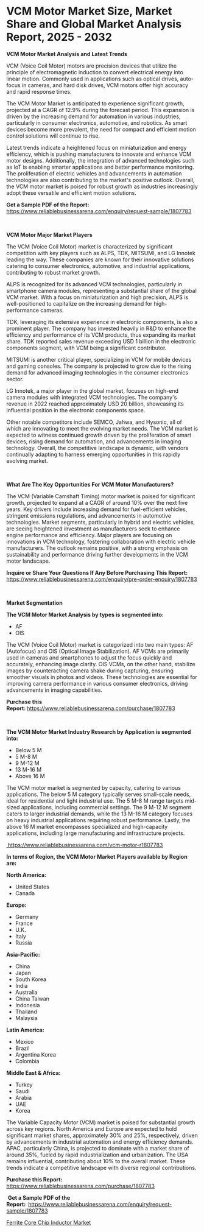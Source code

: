 <p><h1>VCM Motor Market Size, Market Share and Global Market Analysis Report, 2025 - 2032</h1></p><p><strong>VCM Motor Market Analysis and Latest Trends</strong></p>
<p><p>VCM (Voice Coil Motor) motors are precision devices that utilize the principle of electromagnetic induction to convert electrical energy into linear motion. Commonly used in applications such as optical drives, auto-focus in cameras, and hard disk drives, VCM motors offer high accuracy and rapid response times. </p><p>The VCM Motor Market is anticipated to experience significant growth, projected at a CAGR of 12.9% during the forecast period. This expansion is driven by the increasing demand for automation in various industries, particularly in consumer electronics, automotive, and robotics. As smart devices become more prevalent, the need for compact and efficient motion control solutions will continue to rise.</p><p>Latest trends indicate a heightened focus on miniaturization and energy efficiency, which is pushing manufacturers to innovate and enhance VCM motor designs. Additionally, the integration of advanced technologies such as IoT is enabling smarter applications and better performance monitoring. The proliferation of electric vehicles and advancements in automation technologies are also contributing to the market's positive outlook. Overall, the VCM motor market is poised for robust growth as industries increasingly adopt these versatile and efficient motion solutions.</p></p>
<p><strong>Get a Sample PDF of the Report:&nbsp;</strong> <a href="https://www.reliablebusinessarena.com/enquiry/request-sample/1807783?utm_campaign=2262&utm_medium=2&utm_source=Github&utm_content=ia&utm_term=11022025&utm_id=vcm-motor">https://www.reliablebusinessarena.com/enquiry/request-sample/1807783</a></p>
<p>&nbsp;</p>
<p><strong>VCM Motor Major Market Players</strong></p>
<p><p>The VCM (Voice Coil Motor) market is characterized by significant competition with key players such as ALPS, TDK, MITSUMI, and LG Innotek leading the way. These companies are known for their innovative solutions catering to consumer electronics, automotive, and industrial applications, contributing to robust market growth.</p><p>ALPS is recognized for its advanced VCM technologies, particularly in smartphone camera modules, representing a substantial share of the global VCM market. With a focus on miniaturization and high precision, ALPS is well-positioned to capitalize on the increasing demand for high-performance cameras.</p><p>TDK, leveraging its extensive experience in electronic components, is also a prominent player. The company has invested heavily in R&D to enhance the efficiency and performance of its VCM products, thus expanding its market share. TDK reported sales revenue exceeding USD 1 billion in the electronic components segment, with VCM being a significant contributor.</p><p>MITSUMI is another critical player, specializing in VCM for mobile devices and gaming consoles. The company is projected to grow due to the rising demand for advanced imaging technologies in the consumer electronics sector.</p><p>LG Innotek, a major player in the global market, focuses on high-end camera modules with integrated VCM technologies. The company's revenue in 2022 reached approximately USD 20 billion, showcasing its influential position in the electronic components space.</p><p>Other notable competitors include SEMCO, Jahwa, and Hysonic, all of which are innovating to meet the evolving market needs. The VCM market is expected to witness continued growth driven by the proliferation of smart devices, rising demand for automation, and advancements in imaging technology. Overall, the competitive landscape is dynamic, with vendors continually adapting to harness emerging opportunities in this rapidly evolving market.</p></p>
<p>&nbsp;</p>
<p><strong>What Are The Key Opportunities For VCM Motor Manufacturers?</strong></p>
<p><p>The VCM (Variable Camshaft Timing) motor market is poised for significant growth, projected to expand at a CAGR of around 10% over the next five years. Key drivers include increasing demand for fuel-efficient vehicles, stringent emissions regulations, and advancements in automotive technologies. Market segments, particularly in hybrid and electric vehicles, are seeing heightened investment as manufacturers seek to enhance engine performance and efficiency. Major players are focusing on innovations in VCM technology, fostering collaboration with electric vehicle manufacturers. The outlook remains positive, with a strong emphasis on sustainability and performance driving further developments in the VCM motor landscape.</p></p>
<p><strong>Inquire or Share Your Questions If Any Before Purchasing This Report:</strong> <a href="https://www.reliablebusinessarena.com/enquiry/pre-order-enquiry/1807783?utm_campaign=2262&utm_medium=2&utm_source=Github&utm_content=ia&utm_term=11022025&utm_id=vcm-motor">https://www.reliablebusinessarena.com/enquiry/pre-order-enquiry/1807783</a></p>
<p>&nbsp;</p>
<p><strong>Market Segmentation</strong></p>
<p><strong>The VCM Motor Market Analysis by types is segmented into:</strong></p>
<p><ul><li>AF</li><li>OIS</li></ul></p>
<p><p>The VCM (Voice Coil Motor) market is categorized into two main types: AF (Autofocus) and OIS (Optical Image Stabilization). AF VCMs are primarily used in cameras and smartphones to adjust the focus quickly and accurately, enhancing image clarity. OIS VCMs, on the other hand, stabilize images by counteracting camera shake during capturing, ensuring smoother visuals in photos and videos. These technologies are essential for improving camera performance in various consumer electronics, driving advancements in imaging capabilities.</p></p>
<p><strong>Purchase this Report:&nbsp;</strong><a href="https://www.reliablebusinessarena.com/purchase/1807783?utm_campaign=2262&utm_medium=2&utm_source=Github&utm_content=ia&utm_term=11022025&utm_id=vcm-motor">https://www.reliablebusinessarena.com/purchase/1807783</a></p>
<p>&nbsp;</p>
<p><strong>The VCM Motor Market Industry Research by Application is segmented into:</strong></p>
<p><ul><li>Below 5 M</li><li>5 M-8 M</li><li>9 M-12 M</li><li>13 M-16 M</li><li>Above 16 M</li></ul></p>
<p><p>The VCM motor market is segmented by capacity, catering to various applications. The below 5 M category typically serves small-scale needs, ideal for residential and light industrial use. The 5 M-8 M range targets mid-sized applications, including commercial settings. The 9 M-12 M segment caters to larger industrial demands, while the 13 M-16 M category focuses on heavy industrial applications requiring robust performance. Lastly, the above 16 M market encompasses specialized and high-capacity applications, including large manufacturing and infrastructure projects.</p></p>
<p><a href="https://www.reliablebusinessarena.com/vcm-motor-r1807783?utm_campaign=2262&utm_medium=2&utm_source=Github&utm_content=ia&utm_term=11022025&utm_id=vcm-motor">&nbsp;https://www.reliablebusinessarena.com/vcm-motor-r1807783</a></p>
<p><strong>In terms of Region, the VCM Motor Market Players available by Region are:</strong></p>
<p>
    <p> <strong> North America: </strong>
        <ul>
            <li>United States</li>
            <li>Canada</li>
        </ul>
        </p> 
    <p> <strong> Europe: </strong>
        <ul>
            <li>Germany</li>
            <li>France</li>
            <li>U.K.</li>
            <li>Italy</li>
            <li>Russia</li>
        </ul>
        </p> 
    <p> <strong> Asia-Pacific: </strong>
        <ul>
            <li>China</li>
            <li>Japan</li>
            <li>South Korea</li>
            <li>India</li>
            <li>Australia</li>
            <li>China Taiwan</li>
            <li>Indonesia</li>
            <li>Thailand</li>
            <li>Malaysia</li>
        </ul>
        </p> 
    <p> <strong> Latin America: </strong>
        <ul>
            <li>Mexico</li>
            <li>Brazil</li>
            <li>Argentina Korea</li>
            <li>Colombia</li>
        </ul>
        </p> 
    <p> <strong> Middle East & Africa: </strong>
        <ul>
            <li>Turkey</li>
            <li>Saudi</li>
            <li>Arabia</li>
            <li>UAE</li>
            <li>Korea</li>
        </ul>
    </p>
    </p>
<p><p>The Variable Capacity Motor (VCM) market is poised for substantial growth across key regions. North America and Europe are expected to hold significant market shares, approximately 30% and 25%, respectively, driven by advancements in industrial automation and energy efficiency demands. APAC, particularly China, is projected to dominate with a market share of around 35%, fueled by rapid industrialization and urbanization. The USA remains influential, contributing about 10% to the overall market. These trends indicate a competitive landscape with diverse regional contributions.</p></p>
<p><strong>Purchase this Report: </strong><a href="https://www.reliablebusinessarena.com/purchase/1807783?utm_campaign=2262&utm_medium=2&utm_source=Github&utm_content=ia&utm_term=11022025&utm_id=vcm-motor">https://www.reliablebusinessarena.com/purchase/1807783</a></p>
<p>&nbsp;<strong>Get a Sample PDF of the Report:&nbsp;&nbsp;</strong><a href="https://www.reliablebusinessarena.com/enquiry/request-sample/1807783?utm_campaign=2262&utm_medium=2&utm_source=Github&utm_content=ia&utm_term=11022025&utm_id=vcm-motor">https://www.reliablebusinessarena.com/enquiry/request-sample/1807783</a></p>
<p><strong></strong></p>
<p><p><a href="https://github.com/leopardmicheal7019/Market-Research-Report-List-1/blob/main/ferrite-core-chip-inductor-market.md?utm_campaign=2262&utm_medium=2&utm_source=Github&utm_content=ia&utm_term=11022025&utm_id=vcm-motor">Ferrite Core Chip Inductor Market</a></p></p>